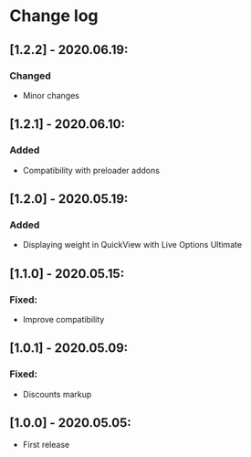 # Change log

## [1.2.2] - 2020.06.19:
### Changed
- Minor changes

## [1.2.1] - 2020.06.10:
### Added
- Compatibility with preloader addons

## [1.2.0] - 2020.05.19:
### Added
- Displaying weight in QuickView with Live Options Ultimate

## [1.1.0] - 2020.05.15:
### Fixed:
- Improve compatibility

## [1.0.1] - 2020.05.09:
### Fixed:
- Discounts markup

## [1.0.0] - 2020.05.05:
- First release
